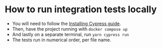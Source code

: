  # How to run integration tests locally

  - You  will need  to follow the [Installing Cypress guide](https://docs.cypress.io/guides/getting-started/installing-cypress). 
  -  Then, have the project running with `docker compose up`
  - And lastly on a separate terminal, run `yarn cypress run` 
  - The tests run in numerical order, per file name.